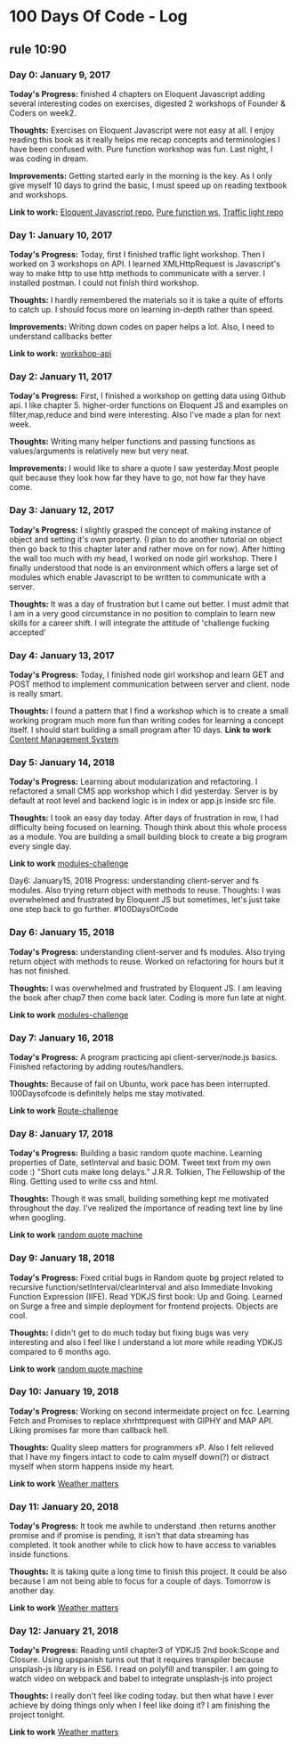 # 100 Days Of Code - Log
## rule 10:90

### Day 0: January 9, 2017
**Today's Progress:** finished 4 chapters on Eloquent Javascript adding several interesting codes on exercises, digested 2 workshops of Founder & Coders on week2.

**Thoughts:** Exercises on Eloquent Javascript were not easy at all. I enjoy reading this book as it really helps me recap concepts and terminologies I have been confused with. Pure function workshop was fun. Last night, I was coding in dream.

**Improvements:** Getting started early in the morning is the key. As I only give myself 10 days to grind the basic, I must speed up on reading textbook and workshops.

**Link to work:** [Eloquent Javascript repo](https://github.com/Heathercoraje/Eloquent-Javascript), [Pure function ws](https://github.com/Heathercoraje/ws-pure-functions-easy-testing), [Traffic light repo](https://github.com/Heathercoraje/morning-challenge-traffic-lights)

### Day 1: January 10, 2017
**Today's Progress:** Today, first I finished traffic light workshop. Then I worked on 3 workshops on API. I learned XMLHttpRequest is Javascript's way to make http to use http methods to communicate with a server. I installed postman. I could not finish third workshop.

**Thoughts:** I hardly remembered the materials so it is take a quite of efforts to catch up. I should focus more on learning in-depth rather than speed.

**Improvements:** Writing down codes on paper helps a lot. Also, I need to understand callbacks better

**Link to work:**  [workshop-api](https://github.com/Heathercoraje/workshop-APIs)

### Day 2: January 11, 2017
**Today's Progress:** First, I finished a workshop on getting data using Github api. I like chapter 5. higher-order functions on Eloquent JS and examples on filter,map,reduce and bind were interesting. Also I've made a plan for next week.

**Thoughts:** Writing many helper functions and passing functions as values/arguments is relatively new but very neat.

**Improvements:** I would like to share a quote I saw yesterday.Most people quit because they look how far they have to go, not how far they have come.

### Day 3: January 12, 2017
**Today's Progress:** I slightly grasped the concept of making instance of object and setting it's own property. (I plan to do another tutorial on object then go back to this chapter later and rather move on for now). After hitting the wall too much with my head, I worked on node girl workshop. There I finally understood that node is an environment which offers a large set of modules which enable Javascript to be written to communicate with a server.

**Thoughts:** It was a day of frustration but I came out better. I must admit that I am in a very good circumstance in no position to complain to learn new skills for a career shift. I will integrate the attitude of 'challenge fucking accepted'

### Day 4: January 13, 2017
**Today's Progress:** Today, I finished node girl workshop and learn GET and POST method to implement communication between server and client. node is really smart.

**Thoughts:** I found a pattern that I find a workshop which is to create a small working program much more fun than writing codes for learning a concept itself. I should start building a small program after 10 days.
**Link to work** [Content Management System](https://github.com/Heathercoraje/workshop-cms)

### Day 5: January 14, 2018
**Today's Progress:** Learning about modularization and refactoring. I refactored a small CMS app workshop which I did yesterday. Server is by default at root level and backend logic is in index or app.js inside src file.  

**Thoughts:** I took an easy day today. After days of frustration in row, I had difficulty being focused on learning. Though think about this whole process as a module. You are building a small building block to create a big program every single day.

**Link to work** [modules-challenge](https://github.com/Heathercoraje/modules-challenge)

Day6: January15, 2018
Progress: understanding client-server and fs modules. Also trying return object with methods to reuse.
Thoughts: I was overwhelmed and frustrated by Eloquent JS but sometimes, let's just take one step back to go further. #100DaysOfCode

### Day 6: January 15, 2018
**Today's Progress:** understanding client-server and fs modules. Also trying return object with methods to reuse. Worked on refactoring for hours but it has not finished.

**Thoughts:** I was overwhelmed and frustrated by Eloquent JS. I am leaving the book after chap7 then come back later. Coding is more fun late at night.

**Link to work** [modules-challenge](https://github.com/Heathercoraje/modules-challenge)

### Day 7: January 16, 2018
**Today's Progress:** A program practicing api client-server/node.js basics. Finished refactoring by adding routes/handlers.

**Thoughts:** Because of fail on Ubuntu, work pace has been interrupted. 100Daysofcode is definitely helps me stay motivated.

**Link to work** [Route-challenge](https://github.com/Heathercoraje/router-challenge-)

### Day 8: January 17, 2018
**Today's Progress:** Building a basic random quote machine. Learning properties of Date, setInterval and basic DOM. Tweet text from my own code :) "Short cuts make long delays.”   J.R.R. Tolkien, The Fellowship of the Ring. Getting used to write css and html.

**Thoughts:** Though it was small, building something kept me motivated throughout the day. I've realized the importance of reading text line by line when googling.

**Link to work** [random quote machine](https://github.com/Heathercoraje/random-quote-bg)

### Day 9: January 18, 2018
**Today's Progress:** Fixed critial bugs in Random quote bg project related to recursive function/setInterval/clearInterval and also Immediate Invoking Function Expression (IIFE). Read YDKJS first book: Up and Going. Learned on Surge a free and simple deployment for frontend projects. Objects are cool.

**Thoughts:** I didn't get to do much today but fixing bugs was very interesting and also I feel like I understand a lot more while reading YDKJS compared to 6 months ago.

**Link to work** [random quote machine](https://github.com/Heathercoraje/random-quote-bg)

### Day 10: January 19, 2018
**Today's Progress:** Working on second intermeidate project on fcc. Learning Fetch and Promises to replace xhrhttprequest with GIPHY and MAP API. Liking promises far more than callback hell.

**Thoughts:** Quality sleep matters for programmers xP. Also I felt relieved that I have my fingers intact to code to calm myself down(?) or distract myself when storm happens inside my heart.

**Link to work** [Weather matters](https://github.com/Heathercoraje/weather-matters )

### Day 11: January 20, 2018
**Today's Progress:** It took me awhile to understand .then returns another promise and if promise is pending, it isn't that data streaming has completed. It took another while to click how to have access to variables inside functions.

**Thoughts:** It is taking quite a long time to finish this project. It could be also because I am not being able to focus for a couple of days. Tomorrow is another day.

**Link to work** [Weather matters](https://github.com/Heathercoraje/weather-matters )

### Day 12: January 21, 2018
**Today's Progress:** Reading until chapter3 of YDKJS 2nd book:Scope and Closure. Using upspanish turns out that it requires transpiler because unsplash-js library is in ES6. I read on polyfill and transpiler. I am going to watch video on webpack and babel to integrate unsplash-js into project

**Thoughts:** I really don't feel like coding today. but then what have I ever achieve by doing things only when I feel like doing it? I am finishing the project tonight.

**Link to work** [Weather matters](https://github.com/Heathercoraje/weather-matters )
